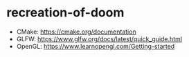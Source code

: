 # recreation-of-doom
* CMake: https://cmake.org/documentation
* GLFW: https://www.glfw.org/docs/latest/quick_guide.html
* OpenGL: https://www.learnopengl.com/Getting-started
